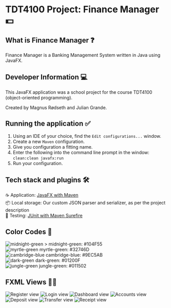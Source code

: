 # TDT4100 Project: Finance Manager 💵

## What is Finance Manager ❓

Finance Manager is a Banking Management System written in Java using JavaFX.

## Developer Information 💻

This JavaFX application was a school project for the course TDT4100 (object-oriented programming).

Created by Magnus Rødseth and Julian Grande.

## Running the application ✅

1. Using an IDE of your choice, find the `Edit configurations...` window.
2. Create a new `Maven` configuration.
3. Give you configuration a fitting name.
4. Enter the following into the command line prompt in the window: `clean:clean javafx:run`
5. Run your configuration.

## Tech stack and plugins 🛠

☕️ Application: [JavaFX with Maven](https://github.com/openjfx/javafx-maven-plugin)  
📦 Local storage: Our custom JSON parser and serializer, as per the project description  
🧪 Testing: [JUnit with Maven Surefire](https://maven.apache.org/surefire/maven-surefire-plugin/examples/junit.html)  

## Color Codes 🎨

![midnight-green >](project/src/main/resources/financemanager/images/colour_scheme/midnight-green.png) midnight-green: #104F55    
![myrtle-green](project/src/main/resources/financemanager/images/colour_scheme/myrtle-green.png) myrtle-green: #32746D   
![cambridge-blue](project/src/main/resources/financemanager/images/colour_scheme/cambridge-blue.png) cambridge-blue: #9EC5AB    
![dark-green](project/src/main/resources/financemanager/images/colour_scheme/dark-green.png) dark-green: #01200F    
![jungle-green](project/src/main/resources/financemanager/images/colour_scheme/jungle-green.png) jungle-green: #011502      

## FXML Views 👨‍🎨

![Register view](project/src/main/resources/financemanager/images/screenshots/register-view.png)
![Login view](project/src/main/resources/financemanager/images/screenshots/login-view.png)
![Dashboard view](project/src/main/resources/financemanager/images/screenshots/dashboard-view.png)
![Accounts view](project/src/main/resources/financemanager/images/screenshots/accounts-view.png)
![Deposit view](project/src/main/resources/financemanager/images/screenshots/deposit-view.png)
![Transfer view](project/src/main/resources/financemanager/images/screenshots/transfer-view.png)
![Receipt view](project/src/main/resources/financemanager/images/screenshots/receipt-view.png)
